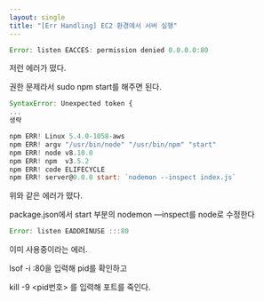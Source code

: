 ```yaml
---
layout: single
title: "[Err Handling] EC2 환경에서 서버 실행"
---
```


```jsx
Error: listen EACCES: permission denied 0.0.0.0:80
```

저런 에러가 떴다.

권한 문제라서 sudo npm start를 해주면 된다.

```jsx
SyntaxError: Unexpected token {
...
생략

npm ERR! Linux 5.4.0-1058-aws
npm ERR! argv "/usr/bin/node" "/usr/bin/npm" "start"
npm ERR! node v8.10.0
npm ERR! npm  v3.5.2
npm ERR! code ELIFECYCLE
npm ERR! server@0.0.0 start: `nodemon --inspect index.js`
```

위와 같은 에러가 떴다.

package.json에서 start 부분의 nodemon —inspect를 node로 수정한다

```jsx
Error: listen EADDRINUSE :::80
```

이미 사용중이라는 에러.

lsof -i :80을 입력해 pid를 확인하고

kill -9 <pid번호> 를 입력해 포트를 죽인다.
